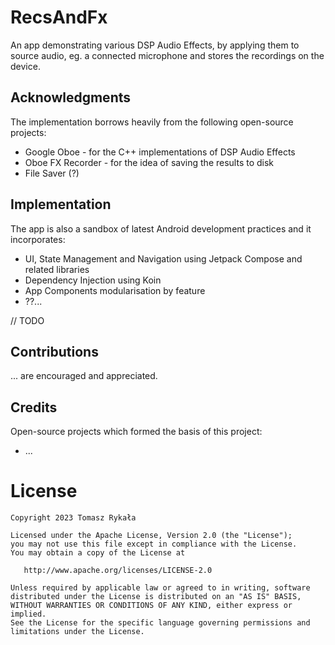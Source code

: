 RecsAndFx
==========

An app demonstrating various DSP Audio Effects, by applying them to source audio, eg. a connected microphone and stores the recordings on the device.

Acknowledgments
---------------

The implementation borrows heavily from the following open-source projects:
- Google Oboe - for the C++ implementations of DSP Audio Effects
- Oboe FX Recorder - for the idea of saving the results to disk
- File Saver (?)

Implementation
--------------

The app is also a sandbox of latest Android development practices and it incorporates:
- UI, State Management and Navigation using Jetpack Compose and related libraries
- Dependency Injection using Koin
- App Components modularisation by feature 
- ??...

// TODO

Contributions
-------------
... are encouraged and appreciated.

Credits
-------
Open-source projects which formed the basis of this project:
- ...

# License

    Copyright 2023 Tomasz Rykała

    Licensed under the Apache License, Version 2.0 (the "License");
    you may not use this file except in compliance with the License.
    You may obtain a copy of the License at

       http://www.apache.org/licenses/LICENSE-2.0

    Unless required by applicable law or agreed to in writing, software
    distributed under the License is distributed on an "AS IS" BASIS,
    WITHOUT WARRANTIES OR CONDITIONS OF ANY KIND, either express or implied.
    See the License for the specific language governing permissions and
    limitations under the License.
